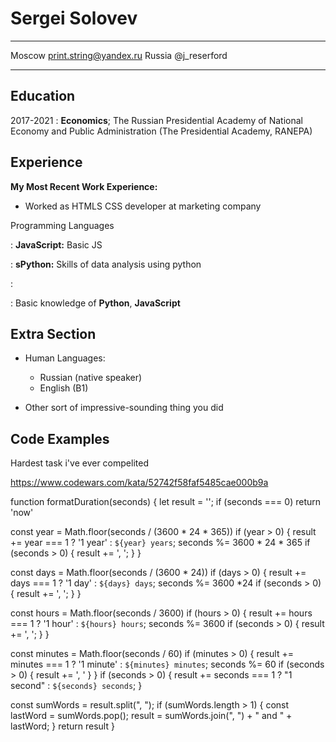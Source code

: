 Sergei Solovev
============

-------------------     ----------------------------
Moscow                        print.string@yandex.ru
Russia                              @j_reserford
                              
-------------------     ----------------------------

Education
---------

2017-2021 
:   **Economics**; The Russian Presidential Academy of National Economy and Public Administration (The Presidential Academy, RANEPA)



Experience
----------

**My Most Recent Work Experience:**

* Worked as HTMLS CSS developer at marketing company



Programming Languages

:   **JavaScript:** Basic JS

:   **sPython:** Skills of data analysis using python

:   

:   Basic knowledge of **Python**, **JavaScript**


Extra Section
----------------------------------------

* Human Languages:

     * Russian (native speaker)
     * English (B1)


* Other sort of impressive-sounding thing you did

Code Examples
----------------------------------------

Hardest task i've ever compelited 

https://www.codewars.com/kata/52742f58faf5485cae000b9a

function formatDuration(seconds) {
  let result = '';
  if (seconds === 0) return 'now'
  
  const year = Math.floor(seconds / (3600 * 24 * 365))
  if (year > 0) {
    result += year === 1 ? '1 year' : `${year} years`;
    seconds %= 3600 * 24 * 365
    if (seconds > 0) {
      result += ', ';
    }
  }
  
  const days = Math.floor(seconds / (3600 * 24))
  if (days > 0) {
    result += days === 1 ? '1 day' : `${days} days`;
    seconds %= 3600 *24
    if (seconds > 0) {
      result += ', ';
    }
  }
  
  const hours = Math.floor(seconds / 3600)
  if (hours > 0) {
    result += hours === 1 ? '1 hour' : `${hours} hours`;
    seconds %= 3600
    if (seconds > 0) {
      result += ', ';
    }
  }
  
  const minutes = Math.floor(seconds / 60)
  if (minutes > 0) {
    result += minutes === 1 ? '1 minute' : `${minutes} minutes`;
    seconds %= 60
    if (seconds > 0) {
      result += ', '
    }
  }
  if (seconds > 0) {
  result += seconds === 1 ? "1 second" : `${seconds} seconds`;
  }
  
  const sumWords = result.split(", ");
  if (sumWords.length > 1) {
    const lastWord = sumWords.pop();
    result = sumWords.join(", ") + " and " + lastWord;
  }
  return result
}


